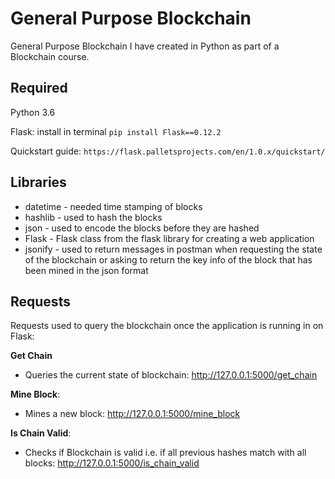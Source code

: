 # General Purpose Blockchain
General Purpose Blockchain I have created in Python as part of a Blockchain course. 

## Required
Python 3.6

Flask: install in terminal 
```pip install Flask==0.12.2```

Quickstart guide: 
```https://flask.palletsprojects.com/en/1.0.x/quickstart/```

## Libraries
- datetime - needed time stamping of blocks
- hashlib - used to hash the blocks
- json - used to encode the blocks before they are hashed
- Flask - Flask class from the flask library for creating a web application 
- jsonify - used to return messages in postman when requesting the state of the blockchain or asking to return the key info of the block that has been mined in the json format

## Requests 
Requests used to query the blockchain once the application is running in on Flask:

**Get Chain** 
- Queries the current state of blockchain: http://127.0.0.1:5000/get_chain

**Mine Block**:
- Mines a new block: http://127.0.0.1:5000/mine_block

**Is Chain Valid**: 
- Checks if Blockchain is valid i.e. if all previous hashes match with all blocks: http://127.0.0.1:5000/is_chain_valid 
